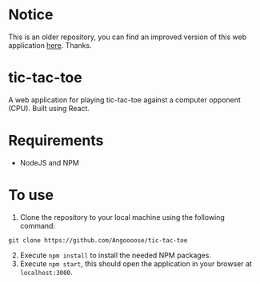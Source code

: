 # Notice

This is an older repository, you can find an improved version of this web application [here](https://github.com/Angoooose/tic-tac-toe-v2/). Thanks.

# tic-tac-toe
A web application for playing tic-tac-toe against a computer opponent (CPU). Built using React.

# Requirements
- NodeJS and NPM

# To use
1. Clone the repository to your local machine using the following command:
```
git clone https://github.com/Angoooose/tic-tac-toe
```
2. Execute `npm install` to install the needed NPM packages.
3. Execute  `npm start`, this should open the application in your browser at `localhost:3000`.
